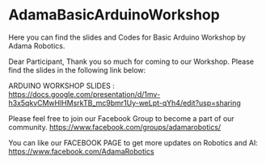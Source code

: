 # AdamaBasicArduinoWorkshop
Here you can find the slides and Codes for Basic Arduino Workshop by Adama Robotics.


Dear Participant, 
Thank you so much for coming to our Workshop. Please find the slides in the following link below: 

ARDUINO WORKSHOP SLIDES :
https://docs.google.com/presentation/d/1mv-h3x5qkvCMwHlHMsrkTB_mc9bmr1Uy-weLpt-qYh4/edit?usp=sharing 

Please feel free to join our Facebook Group to become a part of our community. 
https://www.facebook.com/groups/adamarobotics/ 

You can like our FACEBOOK PAGE to get more updates on Robotics and AI:
https://www.facebook.com/AdamaRobotics  

